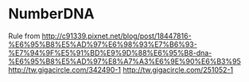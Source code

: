 # NumberDNA
Rule from
http://c91339.pixnet.net/blog/post/18447816-%E6%95%B8%E5%AD%97%E6%98%93%E7%B6%93-%E7%94%9F%E5%91%BD%E9%9D%88%E6%95%B8-dna-%E6%95%B8%E5%AD%97%E8%A7%A3%E6%9E%90%E6%B3%95
http://tw.gigacircle.com/342490-1
http://tw.gigacircle.com/251052-1
